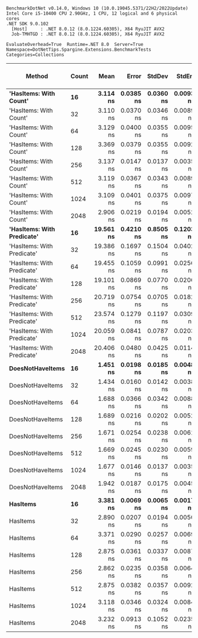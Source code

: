 ```

BenchmarkDotNet v0.14.0, Windows 10 (10.0.19045.5371/22H2/2022Update)
Intel Core i5-10400 CPU 2.90GHz, 1 CPU, 12 logical and 6 physical cores
.NET SDK 9.0.102
  [Host]     : .NET 8.0.12 (8.0.1224.60305), X64 RyuJIT AVX2
  Job-TMHTGD : .NET 8.0.12 (8.0.1224.60305), X64 RyuJIT AVX2

EvaluateOverhead=True  Runtime=.NET 8.0  Server=True  
Namespace=DotNetTips.Spargine.Extensions.BenchmarkTests  Categories=Collections  

```
| Method                     | Count | Mean      | Error     | StdDev    | StdErr    | Median    | Min       | Q1        | Q3        | Max       | Op/s          | CI99.9% Margin | Iterations | Kurtosis | MValue | Skewness | Rank | LogicalGroup | Baseline | Exceptions | Completed Work Items | Lock Contentions | Code Size | Gen0   | Allocated |
|--------------------------- |------ |----------:|----------:|----------:|----------:|----------:|----------:|----------:|----------:|----------:|--------------:|---------------:|-----------:|---------:|-------:|---------:|-----:|------------- |--------- |-----------:|---------------------:|-----------------:|----------:|-------:|----------:|
| **&#39;HasItems: With Count&#39;**     | **16**    |  **3.114 ns** | **0.0385 ns** | **0.0360 ns** | **0.0093 ns** |  **3.134 ns** |  **3.044 ns** |  **3.079 ns** |  **3.138 ns** |  **3.152 ns** | **321,083,782.1** |       **7.495 ns** |      **15.00** |   **1.7287** |  **2.000** |  **-0.7029** |    **5** | *****            | **No**       |          **-** |                    **-** |                **-** |      **59 B** |      **-** |         **-** |
| &#39;HasItems: With Count&#39;     | 32    |  3.110 ns | 0.0370 ns | 0.0346 ns | 0.0089 ns |  3.124 ns |  3.038 ns |  3.090 ns |  3.135 ns |  3.141 ns | 321,521,569.4 |       7.496 ns |      15.00 |   2.1479 |  2.000 |  -0.9051 |    5 | *            | No       |          - |                    - |                - |      59 B |      - |         - |
| &#39;HasItems: With Count&#39;     | 64    |  3.129 ns | 0.0400 ns | 0.0355 ns | 0.0095 ns |  3.143 ns |  3.057 ns |  3.137 ns |  3.150 ns |  3.155 ns | 319,629,999.4 |       6.995 ns |      14.00 |   2.5599 |  2.000 |  -1.2014 |    5 | *            | No       |          - |                    - |                - |      59 B |      - |         - |
| &#39;HasItems: With Count&#39;     | 128   |  3.369 ns | 0.0379 ns | 0.0355 ns | 0.0092 ns |  3.382 ns |  3.294 ns |  3.371 ns |  3.391 ns |  3.398 ns | 296,823,807.7 |       7.495 ns |      15.00 |   2.7394 |  2.000 |  -1.2146 |    5 | *            | No       |          - |                    - |                - |      59 B |      - |         - |
| &#39;HasItems: With Count&#39;     | 256   |  3.137 ns | 0.0147 ns | 0.0137 ns | 0.0035 ns |  3.139 ns |  3.100 ns |  3.132 ns |  3.143 ns |  3.158 ns | 318,772,472.9 |       7.498 ns |      15.00 |   4.3842 |  2.000 |  -0.9554 |    5 | *            | No       |          - |                    - |                - |      59 B |      - |         - |
| &#39;HasItems: With Count&#39;     | 512   |  3.119 ns | 0.0367 ns | 0.0343 ns | 0.0089 ns |  3.134 ns |  3.057 ns |  3.096 ns |  3.144 ns |  3.149 ns | 320,614,933.7 |       7.496 ns |      15.00 |   1.8252 |  2.000 |  -0.8309 |    5 | *            | No       |          - |                    - |                - |      59 B |      - |         - |
| &#39;HasItems: With Count&#39;     | 1024  |  3.109 ns | 0.0401 ns | 0.0375 ns | 0.0097 ns |  3.130 ns |  3.045 ns |  3.069 ns |  3.135 ns |  3.142 ns | 321,679,925.9 |       7.495 ns |      15.00 |   1.4853 |  2.000 |  -0.6725 |    5 | *            | No       |          - |                    - |                - |      59 B |      - |         - |
| &#39;HasItems: With Count&#39;     | 2048  |  2.906 ns | 0.0219 ns | 0.0194 ns | 0.0052 ns |  2.899 ns |  2.881 ns |  2.894 ns |  2.919 ns |  2.953 ns | 344,088,624.3 |       6.997 ns |      14.00 |   2.8128 |  2.000 |   0.7382 |    4 | *            | No       |          - |                    - |                - |      59 B |      - |         - |
| **&#39;HasItems: With Predicate&#39;** | **16**    | **19.561 ns** | **0.4210 ns** | **0.8505 ns** | **0.1203 ns** | **19.105 ns** | **18.932 ns** | **19.031 ns** | **20.437 ns** | **21.179 ns** |  **51,121,988.7** |      **24.940 ns** |      **50.00** |   **2.1253** |  **2.703** |   **1.0460** |    **6** | *****            | **No**       |          **-** |                    **-** |                **-** |   **1,014 B** | **0.0004** |      **40 B** |
| &#39;HasItems: With Predicate&#39; | 32    | 19.386 ns | 0.1697 ns | 0.1504 ns | 0.0402 ns | 19.406 ns | 19.085 ns | 19.286 ns | 19.464 ns | 19.633 ns |  51,584,586.0 |       6.980 ns |      14.00 |   2.2321 |  2.000 |  -0.2448 |    6 | *            | No       |          - |                    - |                - |   1,014 B | 0.0004 |      40 B |
| &#39;HasItems: With Predicate&#39; | 64    | 19.455 ns | 0.1059 ns | 0.0991 ns | 0.0256 ns | 19.448 ns | 19.303 ns | 19.361 ns | 19.520 ns | 19.625 ns |  51,401,099.3 |       7.487 ns |      15.00 |   1.8011 |  2.000 |   0.1948 |    6 | *            | No       |          - |                    - |                - |     993 B | 0.0004 |      40 B |
| &#39;HasItems: With Predicate&#39; | 128   | 19.101 ns | 0.0869 ns | 0.0770 ns | 0.0206 ns | 19.092 ns | 18.957 ns | 19.056 ns | 19.113 ns | 19.251 ns |  52,353,078.5 |       6.990 ns |      14.00 |   2.7843 |  2.000 |   0.4457 |    6 | *            | No       |          - |                    - |                - |     989 B | 0.0004 |      40 B |
| &#39;HasItems: With Predicate&#39; | 256   | 20.719 ns | 0.0754 ns | 0.0705 ns | 0.0182 ns | 20.717 ns | 20.584 ns | 20.673 ns | 20.762 ns | 20.822 ns |  48,264,272.5 |       7.491 ns |      15.00 |   1.9115 |  2.000 |  -0.1743 |    6 | *            | No       |          - |                    - |                - |     993 B | 0.0004 |      40 B |
| &#39;HasItems: With Predicate&#39; | 512   | 23.574 ns | 0.1279 ns | 0.1197 ns | 0.0309 ns | 23.541 ns | 23.394 ns | 23.493 ns | 23.669 ns | 23.811 ns |  42,420,437.8 |       7.485 ns |      15.00 |   1.9556 |  2.000 |   0.4069 |    7 | *            | No       |          - |                    - |                - |   1,003 B | 0.0004 |      40 B |
| &#39;HasItems: With Predicate&#39; | 1024  | 20.059 ns | 0.0841 ns | 0.0787 ns | 0.0203 ns | 20.084 ns | 19.917 ns | 20.003 ns | 20.108 ns | 20.179 ns |  49,852,135.3 |       7.490 ns |      15.00 |   1.9202 |  2.000 |  -0.3571 |    6 | *            | No       |          - |                    - |                - |     979 B | 0.0004 |      40 B |
| &#39;HasItems: With Predicate&#39; | 2048  | 20.406 ns | 0.0480 ns | 0.0425 ns | 0.0114 ns | 20.396 ns | 20.320 ns | 20.388 ns | 20.434 ns | 20.479 ns |  49,005,578.2 |       6.994 ns |      14.00 |   2.3877 |  2.000 |   0.0415 |    6 | *            | No       |          - |                    - |                - |     999 B | 0.0004 |      40 B |
| **DoesNotHaveItems**           | **16**    |  **1.451 ns** | **0.0198 ns** | **0.0185 ns** | **0.0048 ns** |  **1.455 ns** |  **1.409 ns** |  **1.445 ns** |  **1.463 ns** |  **1.478 ns** | **689,186,080.7** |       **7.498 ns** |      **15.00** |   **2.6544** |  **2.000** |  **-0.8125** |    **1** | *****            | **No**       |          **-** |                    **-** |                **-** |      **65 B** |      **-** |         **-** |
| DoesNotHaveItems           | 32    |  1.434 ns | 0.0160 ns | 0.0142 ns | 0.0038 ns |  1.438 ns |  1.387 ns |  1.434 ns |  1.441 ns |  1.444 ns | 697,136,355.7 |       6.998 ns |      14.00 |   8.7406 |  2.000 |  -2.5495 |    1 | *            | No       |          - |                    - |                - |      65 B |      - |         - |
| DoesNotHaveItems           | 64    |  1.688 ns | 0.0366 ns | 0.0342 ns | 0.0088 ns |  1.714 ns |  1.646 ns |  1.653 ns |  1.715 ns |  1.729 ns | 592,377,819.5 |       7.496 ns |      15.00 |   0.9934 |  2.000 |  -0.1081 |    2 | *            | No       |          - |                    - |                - |      65 B |      - |         - |
| DoesNotHaveItems           | 128   |  1.689 ns | 0.0216 ns | 0.0202 ns | 0.0052 ns |  1.698 ns |  1.642 ns |  1.696 ns |  1.699 ns |  1.702 ns | 592,183,034.0 |       7.497 ns |      15.00 |   3.3559 |  2.000 |  -1.4606 |    2 | *            | No       |          - |                    - |                - |      65 B |      - |         - |
| DoesNotHaveItems           | 256   |  1.671 ns | 0.0254 ns | 0.0238 ns | 0.0061 ns |  1.680 ns |  1.623 ns |  1.676 ns |  1.685 ns |  1.689 ns | 598,365,358.7 |       7.497 ns |      15.00 |   2.7871 |  2.000 |  -1.2851 |    2 | *            | No       |          - |                    - |                - |      65 B |      - |         - |
| DoesNotHaveItems           | 512   |  1.669 ns | 0.0245 ns | 0.0230 ns | 0.0059 ns |  1.678 ns |  1.621 ns |  1.673 ns |  1.682 ns |  1.687 ns | 599,214,694.9 |       7.497 ns |      15.00 |   2.7405 |  2.000 |  -1.2479 |    2 | *            | No       |          - |                    - |                - |      65 B |      - |         - |
| DoesNotHaveItems           | 1024  |  1.677 ns | 0.0146 ns | 0.0137 ns | 0.0035 ns |  1.680 ns |  1.629 ns |  1.678 ns |  1.683 ns |  1.687 ns | 596,369,080.8 |       7.498 ns |      15.00 |  10.0978 |  2.000 |  -2.8142 |    2 | *            | No       |          - |                    - |                - |      65 B |      - |         - |
| DoesNotHaveItems           | 2048  |  1.942 ns | 0.0187 ns | 0.0175 ns | 0.0045 ns |  1.947 ns |  1.884 ns |  1.940 ns |  1.952 ns |  1.958 ns | 514,857,230.1 |       7.498 ns |      15.00 |   8.2559 |  2.000 |  -2.3441 |    3 | *            | No       |          - |                    - |                - |      65 B |      - |         - |
| **HasItems**                   | **16**    |  **3.381 ns** | **0.0069 ns** | **0.0065 ns** | **0.0017 ns** |  **3.379 ns** |  **3.373 ns** |  **3.376 ns** |  **3.385 ns** |  **3.392 ns** | **295,792,969.1** |       **7.499 ns** |      **15.00** |   **1.5045** |  **2.000** |   **0.4290** |    **5** | *****            | **No**       |          **-** |                    **-** |                **-** |      **61 B** |      **-** |         **-** |
| HasItems                   | 32    |  2.890 ns | 0.0207 ns | 0.0194 ns | 0.0050 ns |  2.894 ns |  2.825 ns |  2.892 ns |  2.898 ns |  2.906 ns | 346,033,191.6 |       7.498 ns |      15.00 |   8.3615 |  2.000 |  -2.4047 |    4 | *            | No       |          - |                    - |                - |      61 B |      - |         - |
| HasItems                   | 64    |  3.371 ns | 0.0290 ns | 0.0257 ns | 0.0069 ns |  3.378 ns |  3.285 ns |  3.373 ns |  3.381 ns |  3.388 ns | 296,625,961.0 |       6.997 ns |      14.00 |   9.1037 |  2.000 |  -2.6392 |    5 | *            | No       |          - |                    - |                - |      61 B |      - |         - |
| HasItems                   | 128   |  2.875 ns | 0.0361 ns | 0.0337 ns | 0.0087 ns |  2.888 ns |  2.817 ns |  2.854 ns |  2.896 ns |  2.922 ns | 347,858,036.5 |       7.496 ns |      15.00 |   1.8615 |  2.000 |  -0.6716 |    4 | *            | No       |          - |                    - |                - |      61 B |      - |         - |
| HasItems                   | 256   |  2.862 ns | 0.0235 ns | 0.0358 ns | 0.0064 ns |  2.853 ns |  2.811 ns |  2.832 ns |  2.891 ns |  2.912 ns | 349,385,285.7 |      15.497 ns |      31.00 |   1.3444 |  2.000 |   0.0370 |    4 | *            | No       |          - |                    - |                - |      61 B |      - |         - |
| HasItems                   | 512   |  2.875 ns | 0.0382 ns | 0.0357 ns | 0.0092 ns |  2.892 ns |  2.810 ns |  2.852 ns |  2.903 ns |  2.913 ns | 347,829,856.0 |       7.495 ns |      15.00 |   1.8178 |  2.000 |  -0.7185 |    4 | *            | No       |          - |                    - |                - |      61 B |      - |         - |
| HasItems                   | 1024  |  3.118 ns | 0.0346 ns | 0.0324 ns | 0.0084 ns |  3.136 ns |  3.055 ns |  3.097 ns |  3.138 ns |  3.145 ns | 320,710,640.4 |       7.496 ns |      15.00 |   1.9650 |  2.000 |  -0.9070 |    5 | *            | No       |          - |                    - |                - |      61 B |      - |         - |
| HasItems                   | 2048  |  3.232 ns | 0.0913 ns | 0.1052 ns | 0.0235 ns |  3.219 ns |  3.095 ns |  3.137 ns |  3.327 ns |  3.471 ns | 309,416,634.1 |       9.988 ns |      20.00 |   2.2576 |  2.000 |   0.6029 |    5 | *            | No       |          - |                    - |                - |      61 B |      - |         - |
